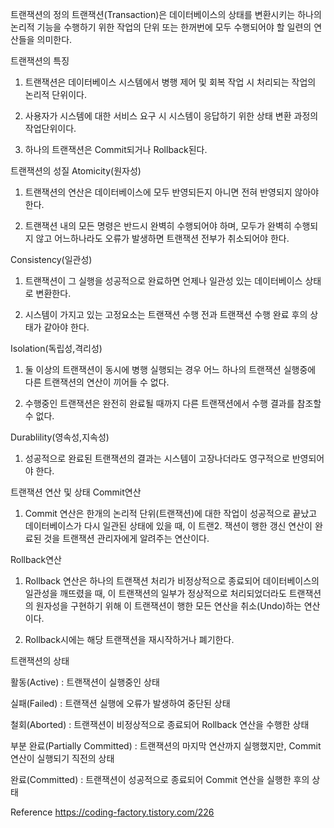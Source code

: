  트랜잭션의 정의 
트랜잭션(Transaction)은 데이터베이스의 상태를 변환시키는 하나의 논리적 기능을 수행하기 위한 작업의 단위 또는 한꺼번에 모두 수행되어야 할 일련의 연산들을 의미한다.

 

트랜잭션의 특징

1. 트랜잭션은 데이터베이스 시스템에서 병행 제어 및 회복 작업 시 처리되는 작업의 논리적 단위이다.

2. 사용자가 시스템에 대한 서비스 요구 시 시스템이 응답하기 위한 상태 변환 과정의 작업단위이다.

3. 하나의 트랜잭션은 Commit되거나 Rollback된다.

 

 트랜잭션의 성질 
Atomicity(원자성)

1. 트랜잭션의 연산은 데이터베이스에 모두 반영되든지 아니면 전혀 반영되지 않아야 한다.

2. 트랜잭션 내의 모든 명령은 반드시 완벽히 수행되어야 하며, 모두가 완벽히 수행되지 않고 어느하나라도 오류가 발생하면 트랜잭션 전부가 취소되어야 한다.

 

Consistency(일관성)

1. 트랜잭션이 그 실행을 성공적으로 완료하면 언제나 일관성 있는 데이터베이스 상태로 변환한다.

2. 시스템이 가지고 있는 고정요소는 트랜잭션 수행 전과 트랜잭션 수행 완료 후의 상태가 같아야 한다.

 

Isolation(독립성,격리성)

1. 둘 이상의 트랜잭션이 동시에 병행 실행되는 경우 어느 하나의 트랜잭션 실행중에 다른 트랜잭션의 연산이 끼어들 수 없다.

2. 수행중인 트랜잭션은 완전히 완료될 때까지 다른 트랜잭션에서 수행 결과를 참조할 수 없다.

 

Durablility(영속성,지속성)

1. 성공적으로 완료된 트랜잭션의 결과는 시스템이 고장나더라도 영구적으로 반영되어야 한다.

 

 트랜잭션 연산 및 상태 
Commit연산

1. Commit 연산은 한개의 논리적 단위(트랜잭션)에 대한 작업이 성공적으로 끝났고 데이터베이스가 다시 일관된 상태에 있을 때, 이 트랜2. 잭션이 행한 갱신 연산이 완료된 것을 트랜잭션 관리자에게 알려주는 연산이다.

 

Rollback연산

1. Rollback 연산은 하나의 트랜잭션 처리가 비정상적으로 종료되어 데이터베이스의 일관성을 깨뜨렸을 때, 이 트랜잭션의 일부가 정상적으로 처리되었더라도 트랜잭션의 원자성을 구현하기 위해 이 트랜잭션이 행한 모든 연산을 취소(Undo)하는 연산이다.

2. Rollback시에는 해당 트랜잭션을 재시작하거나 폐기한다.

 

트랜잭션의 상태


활동(Active) : 트랜잭션이 실행중인 상태

실패(Failed) : 트랜잭션 실행에 오류가 발생하여 중단된 상태

철회(Aborted) : 트랜잭션이 비정상적으로 종료되어 Rollback 연산을 수행한 상태

부분 완료(Partially Committed) : 트랜잭션의 마지막 연산까지 실행했지만, Commit 연산이 실행되기 직전의 상태

완료(Committed) : 트랜잭션이 성공적으로 종료되어 Commit 연산을 실행한 후의 상태



Reference
https://coding-factory.tistory.com/226
